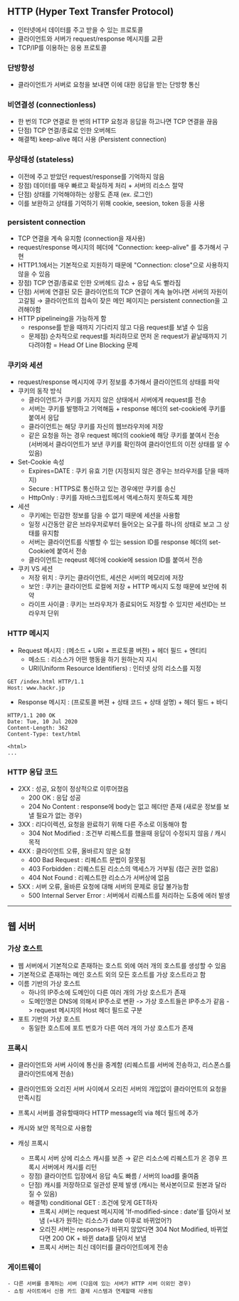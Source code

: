 ## HTTP (Hyper Text Transfer Protocol)

- 인터넷에서 데이터를 주고 받을 수 있는 프로토콜
- 클라이언트와 서버가 request/response 메시지를 교환
- TCP/IP를 이용하는 응용 프로토콜

### 단방향성
- 클라이언트가 서버로 요청을 보내면 이에 대한 응답을 받는 단방향 통신

### 비연결성 (connectionless)
- 한 번의 TCP 연결로 한 번의 HTTP 요청과 응답을 하고나면 TCP 연결을 끊음
- 단점) TCP 연결/종료로 인한 오버헤드
- 해결책) keep-alive 헤더 사용 (Persistent connection)

### 무상태성 (stateless)
- 이전에 주고 받았던 request/response를 기억하지 않음
- 장점) 데이터를 매우 빠르고 확실하게 처리 + 서버의 리소스 절약
- 단점) 상태를 기억해야하는 상황도 존재 (ex. 로그인)
- 이를 보완하고 상태를 기억하기 위해 cookie, seesion, token 등을 사용

### persistent connection

- TCP 연결을 계속 유지함 (connection을 재사용)
- request/response 메시지의 헤더에 "Connection: keep-alive" 를 추가해서 구현
- HTTP1.1에서는 기본적으로 지원하기 때문에 "Connection: close"으로 사용하지 않을 수 있음
- 장점) TCP 연결/종료로 인한 오버헤드 감소 + 응답 속도 빨라짐
- 단점) 서버에 연결된 모든 클라이언트의 TCP 연결이 계속 늘어나면 서버의 자원이 고갈됨 → 클라이언트의 접속이 잦은 메인 페이지는 persistent connection을 고려해야함
- HTTP pipelineing을 가능하게 함
    - response를 받을 때까지 기다리지 않고 다음 request를 보낼 수 있음
    - 문제점) 순차적으로 request를 처리하므로 먼저 온 request가 끝날때까지 기다려야함 = Head Of Line Blocking 문제

### 쿠키와 세션

- request/response 메시지에 쿠키 정보를 추가해서 클라이언트의 상태를 파악
- 쿠키의 동작 방식
    - 클라이언트가 쿠키를 가지지 않은 상태에서 서버에게 request를 전송
    - 서버는 쿠키를 발행하고 기억해둠 + response 헤더의 set-cookie에 쿠키를 붙여서 응답
    - 클라이언트는 해당 쿠키를 자신의 웹브라우저에 저장
    - 같은 요청을 하는 경우 request 헤더의 cookie에 해당 쿠키를 붙여서 전송      
    (서버에서 클라이언트가 보낸 쿠키를 확인하여 클라이언트의 이전 상태를 알 수 있음)
- Set-Cookie 속성
    - Expires=DATE : 쿠키 유효 기한 (지정되지 않은 경우는 브라우저를 닫을 때까지)
    - Secure : HTTPS로 통신하고 있는 경우에만 쿠키를 송신
    - HttpOnly : 쿠키를 자바스크립트에서 액세스하지 못하도록 제한
- 세션
    - 쿠키에는 민감한 정보를 담을 수 없기 때문에 세션을 사용함
    - 일정 시간동안 같은 브라우저로부터 들어오는 요구를 하나의 상태로 보고 그 상태를 유지함
    - 서버는 클라이언트를 식별할 수 있는 session ID를 response 헤더의 set-Cookie에 붙여서 전송
    - 클라이언트는 reqeust 헤더에 cookie에 session ID를 붙여서 전송
- 쿠키 VS 세션
    - 저장 위치 : 쿠키는 클라이언트, 세션은 서버의 메모리에 저장
    - 보안 : 쿠키는 클라이언트 로컬에 저장 + HTTP 메시지 도청 때문에 보안에 취약
    - 라이프 사이클 : 쿠키는 브라우저가 종료되어도 저장할 수 있지만 세션ID는 브라우저 단위
    
### HTTP 메시지
- Request 메시지 : (메소드 + URI + 프로토콜 버젼) + 헤더 필드 + 엔티티
    - 메소드 : 리소스가 어떤 행동을 하기 원하는지 지시
    - URI(Uniform Resource Identifiers) : 인터넷 상의 리소스를 지정
```
GET /index.html HTTP/1.1
Host: www.hackr.jp
```

- Response 메시지 : (프로토콜 버젼 + 상태 코드 + 상태 설명) + 헤더 필드 + 바디
```
HTTP/1.1 200 OK
Date: Tue, 10 Jul 2020
Content-Length: 362
Content-Type: text/html

<html>
...
```

### HTTP 응답 코드
- 2XX : 성공, 요청이 정상적으로 이루어졌음
    - 200 OK : 응답 성공
    - 204 No Content : response에 body는 없고 헤더만 존재 (새로운 정보를 보낼 필요가 없는 경우)
- 3XX : 리다이렉션, 요청을 완료하기 위해 다른 주소로 이동해야 함
    - 304 Not Modified : 조건부 리퀘스트를 했을때 응답이 수정되지 않음 / 캐시 목적
- 4XX : 클라이언트 오류, 올바르지 않은 요청
    - 400 Bad Request : 리퀘스트 문법이 잘못됨
    - 403 Forbidden : 리퀘스트된 리소스의 액세스가 거부됨 (접근 권한 없음)
    - 404 Not Found : 리퀘스트한 리소스가 서버상에 없음
- 5XX : 서버 오류, 올바른 요청에 대해 서버의 문제로 응답 불가능함
    - 500 Internal Server Error : 서버에서 리퀘스트를 처리하는 도중에 에러 발생

---
## 웹 서버
### 가상 호스트
- 웹 서버에서 기본적으로 존재하는 호스트 외에 여러 개의 호스트를 생성할 수 있음
- 기본적으로 존재하는 메인 호스트 외의 모든 호스트를 가상 호스트라고 함
- 이름 기반의 가상 호스트
    - 하나의 IP주소에 도메인이 다른 여러 개의 가상 호스트가 존재
    - 도메인명은 DNS에 의해서 IP주소로 변환 -> 가상 호스트들은 IP주소가 같음 -> request 메시지의 Host 헤더 필드로 구분
- 포트 기반의 가상 호스트
    - 동일한 호스트에 포트 번호가 다른 여러 개의 가상 호스트가 존재

### 프록시
- 클라이언트와 서버 사이에 통신을 중계함 (리퀘스트를 서버에 전송하고, 리스폰스를 클라이언트에게 전송)
- 클라이언트와 오리진 서버 사이에서 오리진 서버의 개입없이 클라이언트의 요청을 만족시킴
- 프록시 서버를 경유할때마다 HTTP message의 via 헤더 필드에 추가
- 캐시와 보안 목적으로 사용함

- 캐싱 프록시
    - 프록시 서버 상에 리소스 캐시를 보존 → 같은 리소스에 리퀘스트가 온 경우 프록시 서버에서 캐시를 리턴
    - 장점) 클라이언트 입장에서 응답 속도 빠름 / 서버의 load를 줄여줌
    - 단점) 캐시를 저장하므로 일관성 문제 발생 (캐시는 복사본이므로 원본과 달라질 수 있음)
    - 해결책) conditional GET : 조건에 맞게 GET하자
        - 프록시 서버는 request 메시지에 'If-modified-since : date'를 담아서 보냄 (=내가 원하는 리소스가 date 이후로 바뀌었어?)
        - 오리진 서버는 response가 바뀌지 않았다면 304 Not Modified, 바뀌었다면 200 OK + 바뀐 data를 담아서 보냄   
        - 프록시 서버는 최신 데이터를 클라이언트에게 전송 

### 게이트웨이
    - 다른 서버를 중계하는 서버 (다음에 있는 서버가 HTTP 서버 이외인 경우)
    - 쇼핑 사이트에서 신용 카드 결제 시스템과 연계할때 사용됨

